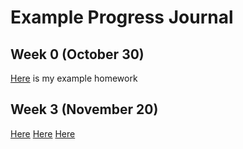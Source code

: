 # Example Progress Journal

## Week 0 (October 30)

[Here](files/Homework0_interesting_R_examples.html) is my example homework

## Week 3 (November 20)

[Here](files/IE582_HW1_Q1.html)
[Here](files/IE582_HW1_Q2.html)
[Here](files/IE582_HW1_Q3.html)

